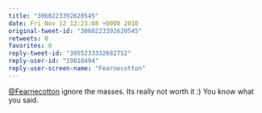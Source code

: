```yaml
---
title: "3060223392620545"
date: Fri Nov 12 12:23:08 +0000 2010
original-tweet-id: "3060223392620545"
retweets: 0
favorites: 0
reply-tweet-id: "3055233332682752"
reply-user-id: "19818494"
reply-user-screen-name: "Fearnecotton"
---
```

<a href="https://twitter.com/Fearnecotton">@Fearnecotton</a> ignore the masses. Its really not worth it :) You know what you said.
